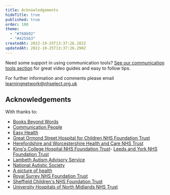 ```yaml
---
title: Acknowledgements
hideTitle: true
published: true
order: 100
theme:   
  - "#768692"
  - "#425563"
createdAt: 2022-10-25T13:37:26.282Z
updatedAt: 2022-10-25T13:37:26.290Z
---
```

Need some support in using communication tools? [See our communication tools section](https://www.e-lfh.org.uk/programmes/cypmh_in_acute_settings/) for great video guides and easy to follow tips. 

For further information and comments please email learningnetwork@nhselect.org.uk

## Acknowledgements

With thanks to:

- [Books Beyond Words](https://www.booksbeyondwords.co.uk) 
- [Communication People](http://www.communicationpeople.co.uk) 
- [Easy Health](https://www.easyhealth.org.uk) 
- [Great Ormond Street Hospital for Children NHS Foundation Trust](https://www.gosh.nhs.uk)
- [Herefordshire and Worcestershire Health and Care NHS Trust](https://www.hacw.nhs.uk)
- [King's College Hospital NHS Foundation Trust](https://www.kch.nhs.uk/)- [Leeds and York NHS Foundation Trust](https://www.leedsandyorkpft.nhs.uk)
- [Lambeth Autism Advisory Service](https://www.lambeth.gov.uk/lambeths-send-local-offer/im-parent-or-carer/specialist-send-support-services/autism-pathway/autism-advisory-service)
- [National Autistic Society](https://www.autism.org.uk)
- [A picture of health](https://www.apictureofhealth.southwest.nhs.uk) 
- [Royal Surrey NHS Foundation Trust](https://www.royalsurrey.nhs.uk/)
- [Sheffield Children's NHS Foundation Trust](https://www.sheffieldchildrens.nhs.uk/)
- [University Hospitals of North Midlands NHS Trust](https://www.uhnm.nhs.uk)